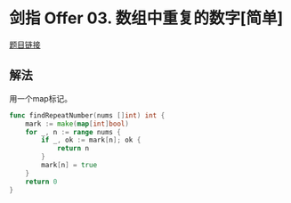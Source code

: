 # 剑指 Offer 03. 数组中重复的数字[简单]

[题目链接](https://leetcode-cn.com/problems/shu-zu-zhong-zhong-fu-de-shu-zi-lcof/)

## 解法

用一个map标记。

```go
func findRepeatNumber(nums []int) int {
    mark := make(map[int]bool)
    for _, n := range nums {
        if _, ok := mark[n]; ok {
            return n
        }
        mark[n] = true
    }
    return 0
}
```